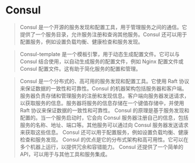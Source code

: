 # Consul

> Consul 是一个开源的服务发现和配置工具，用于管理服务之间的通信。它提供了一个服务目录，允许服务注册和查询其他服务。Consul 还可以用于配置服务，例如设置负载均衡、健康检查和服务发现。

> Consul-template 是一个模板引擎，用于动态生成配置文件。它可以与 Consul 结合使用，以自动生成服务的配置文件，例如 Nginx 配置文件或 Consul 配置文件。这有助于简化服务的配置和管理。

> Consul 是一个分布式的、高可用的服务发现和配置工具。它使用 Raft 协议来保证数据的一致性和可靠性。Consul 的机器架构包括服务器和客户端。
服务器负责存储和管理服务的注册和发现信息。客户端向服务器发送请求，以获取服务的信息。服务器将服务的信息存储在一个键值存储中，并使用 Raft 协议来保证数据的一致性和可靠性。
Consul 的原理是基于服务发现和配置的。当一个服务启动时，它会向 Consul 服务器注册自己的信息，包括服务的名称、地址、端口等。其他服务可以通过向 Consul 服务器发送请求来获取这些信息。 Consul 还可以用于配置服务，例如设置负载均衡、健康检查和服务发现。
Consul 的优点是它的分布式架构和高可用性。它可以在多个机器上运行，以提供冗余和容错能力。 Consul 还提供了一个简单的 API，可以用于与其他工具和服务集成。

